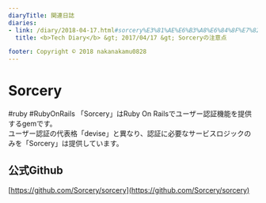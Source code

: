 ```yaml
---
diaryTitle: 関連日誌
diaries:
- link: /diary/2018-04-17.html#sorcery%E3%81%AE%E6%B3%A8%E6%84%8F%E7%82%B9
  title: <b>Tech Diary</b> &gt; 2017/04/17 &gt; Sorceryの注意点

footer: Copyright © 2018 nakanakamu0828
---
```

# Sorcery
#ruby #RubyOnRails
「Sorcery」はRuby On Railsでユーザー認証機能を提供するgemです。  
ユーザー認証の代表格「devise」と異なり、認証に必要なサービスロジックのみを「Sorcery」は提供しています。

## 公式Github
[https://github.com/Sorcery/sorcery](https://github.com/Sorcery/sorcery)

